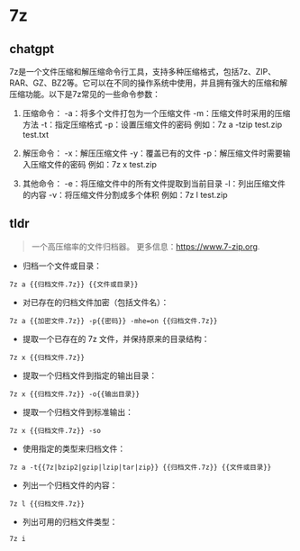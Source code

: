 # 7z 
## chatgpt 
7z是一个文件压缩和解压缩命令行工具，支持多种压缩格式，包括7z、ZIP、RAR、GZ、BZ2等。它可以在不同的操作系统中使用，并且拥有强大的压缩和解压缩功能。以下是7z常见的一些命令参数：

1. 压缩命令：
   -a：将多个文件打包为一个压缩文件
   -m：压缩文件时采用的压缩方法
   -t：指定压缩格式
   -p：设置压缩文件的密码
   例如：7z a -tzip test.zip test.txt

2. 解压命令：
   -x：解压压缩文件
   -y：覆盖已有的文件
   -p：解压缩文件时需要输入压缩文件的密码
   例如：7z x test.zip 

3. 其他命令：
   -e：将压缩文件中的所有文件提取到当前目录
   -l：列出压缩文件的内容
   -v：将压缩文件分割成多个体积
   例如：7z l test.zip 

## tldr 
 
> 一个高压缩率的文件归档器。
> 更多信息：<https://www.7-zip.org>.

- 归档一个文件或目录：

`7z a {{归档文件.7z}} {{文件或目录}}`

- 对已存在的归档文件加密（包括文件名）：

`7z a {{加密文件.7z}} -p{{密码}} -mhe=on {{归档文件.7z}}`

- 提取一个已存在的 7z 文件，并保持原来的目录结构：

`7z x {{归档文件.7z}}`

- 提取一个归档文件到指定的输出目录：

`7z x {{归档文件.7z}} -o{{输出目录}}`

- 提取一个归档文件到标准输出：

`7z x {{归档文件.7z}} -so`

- 使用指定的类型来归档文件：

`7z a -t{{7z|bzip2|gzip|lzip|tar|zip}} {{归档文件.7z}} {{文件或目录}}`

- 列出一个归档文件的内容：

`7z l {{归档文件.7z}}`

- 列出可用的归档文件类型：

`7z i`
